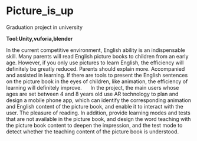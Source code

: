 # Picture_is_up
Graduation project in  university

**Tool:Unity,vuforia,blender**

In the current competitive environment, English ability is an indispensable skill. Many parents will read English picture books to children from an early age. However, if you only use pictures to learn English, the efficiency will definitely be greatly reduced. Parents should explain more. Accompanied and assisted in learning. If there are tools to present the English sentences on the picture book in the eyes of children, like animation, the efficiency of learning will definitely improve.
     In the project, the main users whose ages are set between 4 and 8 years old use AR technology to plan and design a mobile phone app, which can identify the corresponding animation and English content of the picture book, and enable it to interact with the user. The pleasure of reading. In addition, provide learning modes and tests that are not available in the picture book, and design the word teaching with the picture book content to deepen the impression, and the test mode to detect whether the teaching content of the picture book is understood.
